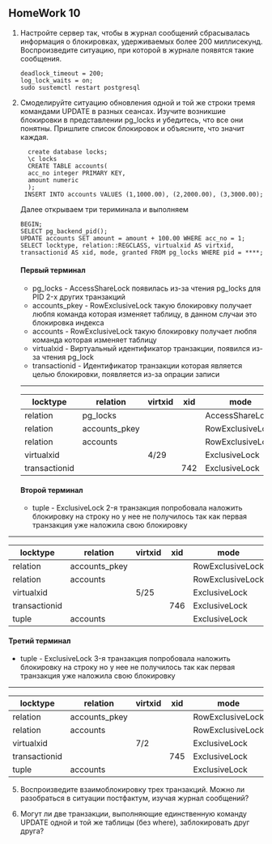 ## HomeWork 10

1. Настройте сервер так, чтобы в журнал сообщений сбрасывалась информация о блокировках, удерживаемых более 200 миллисекунд. Воспроизведите ситуацию, при которой в журнале появятся такие сообщения.
   ```
   deadlock_timeout = 200;  
   log_lock_waits = on;
   sudo sustemctl restart postgresql  
   ```
3. Смоделируйте ситуацию обновления одной и той же строки тремя командами UPDATE в разных сеансах.
  Изучите возникшие блокировки в представлении pg_locks и убедитесь, что все они понятны. Пришлите список блокировок и объясните, что значит каждая.
   ```
     create database locks;
     \c locks
     CREATE TABLE accounts(
     acc_no integer PRIMARY KEY,
     amount numeric
     );
    INSERT INTO accounts VALUES (1,1000.00), (2,2000.00), (3,3000.00);
   ```
   Далее открываем три териминала и выполняем
   ```
   BEGIN;
   SELECT pg_backend_pid();
   UPDATE accounts SET amount = amount + 100.00 WHERE acc_no = 1;
   SELECT locktype, relation::REGCLASS, virtualxid AS virtxid, transactionid AS xid, mode, granted FROM pg_locks WHERE pid = ****;
   ```
   #### Первый терминал
   * pg_locks - AccessShareLock появилась из-за чтения pg_locks для PID 2-х других транзакций
   * accounts_pkey - RowExclusiveLock такую блокировку получает любпя команда которая изменяет таблицу, в данном случаи это блокировка индекса 
   * accounts - RowExclusiveLock такую блокировку получает любпя команда которая изменяет таблицу
   * virtualxid - Виртуальный идентификатор транзакции, появился из-за чтения pg_lock
   * transactionid - Идентификатор транзакции которая является целью блокировки, появляется из-за опрации записи
   -------------------------------------------------------------------
   locktype |  relation    | virtxid | xid |       mode       | granted
   --------------|---------------|---------|-----|------------------|---------
   relation      | pg_locks      |         |     | AccessShareLock  | t
   relation      | accounts_pkey |         |     | RowExclusiveLock | t
   relation      | accounts      |         |     | RowExclusiveLock | t
   virtualxid    |               | 4/29    |     | ExclusiveLock    | t
   transactionid |               |         | 742 | ExclusiveLock    | t

   #### Второй терминал
   * tuple - ExclusiveLock 2-я транзакция попробовала наложить блокировку на строку но у нее не получилось так как первая транзакция уже наложила свою блокировку
 -----------------------------------------------------------------------------

   locktype    |   relation    | virtxid | xid |       mode       | granted
---------------|---------------|---------|-----|------------------|---------
 relation      | accounts_pkey |         |     | RowExclusiveLock | t
 relation      | accounts      |         |     | RowExclusiveLock | t
 virtualxid    |               | 5/25    |     | ExclusiveLock    | t
 transactionid |               |         | 746 | ExclusiveLock    | t
 tuple         | accounts      |         |     | ExclusiveLock    | f

  #### Третий терминал
  * tuple - ExclusiveLock 3-я транзакция попробовала наложить блокировку на строку но у нее не получилось так как первая транзакция уже наложила свою блокировку
 ----------------------------------------------------------------------------

   locktype    |   relation    | virtxid | xid |       mode       | granted
---------------|---------------|---------|-----|------------------|---------
 relation      | accounts_pkey |         |     | RowExclusiveLock | t
 relation      | accounts      |         |     | RowExclusiveLock | t
 virtualxid    |               | 7/2     |     | ExclusiveLock    | t
 transactionid |               |         | 745 | ExclusiveLock    | t
 tuple         | accounts      |         |     | ExclusiveLock    | f



5. Воспроизведите взаимоблокировку трех транзакций. Можно ли разобраться в ситуации постфактум, изучая журнал сообщений?
   

7. Могут ли две транзакции, выполняющие единственную команду UPDATE одной и той же таблицы (без where), заблокировать друг друга?
